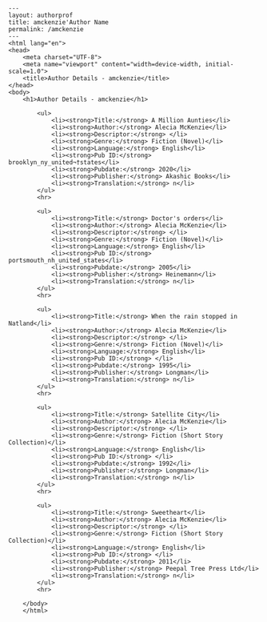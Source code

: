 
    ---
    layout: authorprof
    title: amckenzie'Author Name 
    permalink: /amckenzie
    ---
    <html lang="en">
    <head>
        <meta charset="UTF-8">
        <meta name="viewport" content="width=device-width, initial-scale=1.0">
        <title>Author Details - amckenzie</title>
    </head>
    <body>
        <h1>Author Details - amckenzie</h1>
        
            <ul>
                <li><strong>Title:</strong> A Million Aunties</li>
                <li><strong>Author:</strong> Alecia McKenzie</li>
                <li><strong>Descriptor:</strong> </li>
                <li><strong>Genre:</strong> Fiction (Novel)</li>
                <li><strong>Language:</strong> English</li>
                <li><strong>Pub ID:</strong> brooklyn_ny_united¬†states</li>
                <li><strong>Pubdate:</strong> 2020</li>
                <li><strong>Publisher:</strong> Akashic Books</li>
                <li><strong>Translation:</strong> n</li>
            </ul>
            <hr>
            
            <ul>
                <li><strong>Title:</strong> Doctor's orders</li>
                <li><strong>Author:</strong> Alecia McKenzie</li>
                <li><strong>Descriptor:</strong> </li>
                <li><strong>Genre:</strong> Fiction (Novel)</li>
                <li><strong>Language:</strong> English</li>
                <li><strong>Pub ID:</strong> portsmouth_nh_united_states</li>
                <li><strong>Pubdate:</strong> 2005</li>
                <li><strong>Publisher:</strong> Heinemann</li>
                <li><strong>Translation:</strong> n</li>
            </ul>
            <hr>
            
            <ul>
                <li><strong>Title:</strong> When the rain stopped in Natland</li>
                <li><strong>Author:</strong> Alecia McKenzie</li>
                <li><strong>Descriptor:</strong> </li>
                <li><strong>Genre:</strong> Fiction (Novel)</li>
                <li><strong>Language:</strong> English</li>
                <li><strong>Pub ID:</strong> </li>
                <li><strong>Pubdate:</strong> 1995</li>
                <li><strong>Publisher:</strong> Longman</li>
                <li><strong>Translation:</strong> n</li>
            </ul>
            <hr>
            
            <ul>
                <li><strong>Title:</strong> Satellite City</li>
                <li><strong>Author:</strong> Alecia McKenzie</li>
                <li><strong>Descriptor:</strong> </li>
                <li><strong>Genre:</strong> Fiction (Short Story Collection)</li>
                <li><strong>Language:</strong> English</li>
                <li><strong>Pub ID:</strong> </li>
                <li><strong>Pubdate:</strong> 1992</li>
                <li><strong>Publisher:</strong> Longman</li>
                <li><strong>Translation:</strong> n</li>
            </ul>
            <hr>
            
            <ul>
                <li><strong>Title:</strong> Sweetheart</li>
                <li><strong>Author:</strong> Alecia McKenzie</li>
                <li><strong>Descriptor:</strong> </li>
                <li><strong>Genre:</strong> Fiction (Short Story Collection)</li>
                <li><strong>Language:</strong> English</li>
                <li><strong>Pub ID:</strong> </li>
                <li><strong>Pubdate:</strong> 2011</li>
                <li><strong>Publisher:</strong> Peepal Tree Press Ltd</li>
                <li><strong>Translation:</strong> n</li>
            </ul>
            <hr>
            
        </body>
        </html>
        